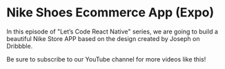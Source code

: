 # Nike Shoes Ecommerce App (Expo)

In this episode of "Let’s Code React Native" series, we are going to build a beautiful Nike Store APP based on the design created by Joseph on Dribbble.

Be sure to subscribe to our YouTube channel for more videos like this!


